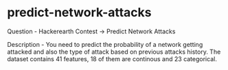 # predict-network-attacks

Question - Hackerearth Contest -> Predict Network Attacks

Description - You need to predict the probability of a network getting attacked and also the type of attack based on previous attacks history. The dataset contains 41 features, 18 of them are continous and 23 categorical.
